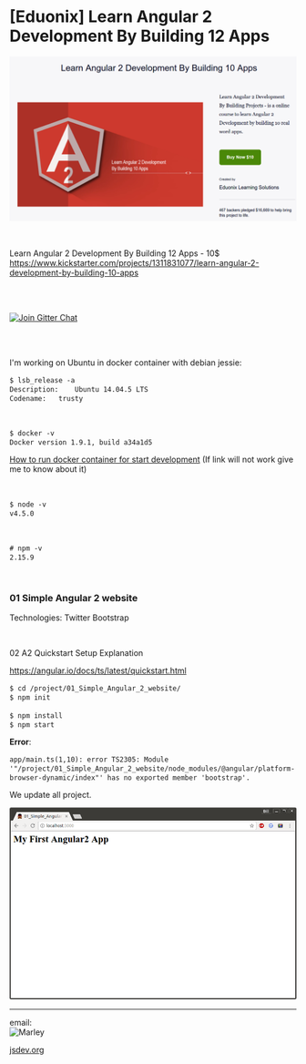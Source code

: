 # [Eduonix] Learn Angular 2 Development By Building 12 Apps



![Learn Angular 2 Development By Building 12 Apps](/img/angular-js.png?raw=true)

<br/>

Learn Angular 2 Development By Building 12 Apps - 10$  
https://www.kickstarter.com/projects/1311831077/learn-angular-2-development-by-building-10-apps


<br/>
<br/>


[![Join Gitter Chat](https://img.shields.io/badge/gitter-join%20chat%20%E2%86%92-brightgreen.svg?style=flat)](https://gitter.im/Learn-Angular-2-Development-By-Building-12-Apps/Lobby?utm_source=share-link&utm_medium=link&utm_campaign=share-link)




<br/>
<br/>

I'm working on Ubuntu in docker container with debian jessie:

    $ lsb_release -a
    Description:	Ubuntu 14.04.5 LTS
    Codename:	trusty

<br/>

    $ docker -v
    Docker version 1.9.1, build a34a1d5


<a href="http://jsdev.org/env/docker/run-container/">How to run docker container for start development</a>
(If link will not work give me to know about it)

<br/>

    $ node -v
    v4.5.0

<br/>

    # npm -v
    2.15.9


<br/>

### 01 Simple Angular 2 website

Technologies: Twitter Bootstrap

<br/>

02 A2 Quickstart Setup Explanation


https://angular.io/docs/ts/latest/quickstart.html

    $ cd /project/01_Simple_Angular_2_website/
    $ npm init

    $ npm install
    $ npm start

**Error**:

    app/main.ts(1,10): error TS2305: Module '"/project/01_Simple_Angular_2_website/node_modules/@angular/platform-browser-dynamic/index"' has no exported member 'bootstrap'.


We update all project.

![Application](/img/project_01_img_01.png?raw=true)


___

email:  
![Marley](http://img.fotografii.org/a3333333mail.gif "Marley")


<a href="https://jsdev.org">jsdev.org</a>

